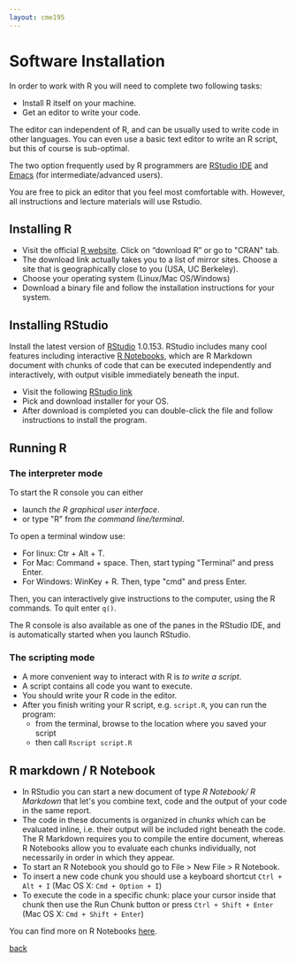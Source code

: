 ```yaml
---
layout: cme195
---
```


# [](#title) Software Installation


In order to work with R you will need to complete two following tasks:

* Install R itself on your machine.
* Get an editor to write your code.

The editor can independent of R, and can be usually used to write
code in other languages. You can even use a basic text editor to write
an R script, but this of course is sub-optimal.

The two option frequently used by R programmers are
[RStudio IDE](https://www.rstudio.com/) and
[Emacs](https://www.gnu.org/software/emacs/) (for intermediate/advanced users).

You are free to pick an editor that you feel most comfortable with.
However, all instructions and lecture materials will use Rstudio.


## [](#installR) Installing R

* Visit the official [R website](https://www.r-project.org/).
Click on “download R” or go to "CRAN" tab.
* The download link actually takes you to a list of mirror sites.
Choose a site that is geographically close to you (USA, UC Berkeley).
* Choose your operating system (Linux/Mac OS/Windows)
* Download a binary file and follow the installation instructions for
your system.

## [](#installRStudio) Installing RStudio

Install the latest version of [RStudio](https://www.rstudio.com/) 1.0.153.
RStudio includes many cool features including  interactive [R
Notebooks](http://rmarkdown.rstudio.com/r_notebooks.html), which are R Markdown
document with chunks of code that can be executed independently and
interactively, with output visible immediately beneath the input.

* Visit the following
[RStudio link](https://www.rstudio.com/products/rstudio/download/#download)
* Pick and download installer for your OS.
* After download is completed you can double-click the file and follow instructions
to install the program.


## [](#runR) Running R

### [](#interpreteR) The interpreter mode

To start the R console you can either

* launch *the R graphical user interface*.
* or type "R" from *the command line/terminal*.

To open a terminal window use:
  * For linux: Ctr \+ Alt \+ T.
  * For Mac: Command \+ space. Then, start typing "Terminal" and press Enter.
  * For Windows: WinKey \+ R. Then, type "cmd" and press Enter.

Then, you can interactively give instructions to the computer, using the
R commands. To quit enter `q()`.

The R console is also available as one of the panes in the RStudio IDE,
and is automatically started when you launch RStudio.


### [](#scriptR) The scripting mode

- A more convenient way to interact with R is *to write a script*.
- A script contains all code you want to execute.
- You should write your R code in the editor.
- After you finish writing your R script, e.g. `script.R`,  you can run the program:
  - from the terminal, browse to the location where you saved your script
  - then call `Rscript script.R`


## [](#rmarkdown) R markdown / R Notebook

- In RStudio you can start a new document of type *R Notebook/ R Markdown*
that let's you combine text, code and the output of your code in the same
report.
- The code in these documents is organized in *chunks* which
can be evaluated inline, i.e. their output will be included right beneath
the code. The R Markdown requires you to compile the entire document,
whereas R Notebooks allow you to evaluate each chunks individually, not
necessarily in order in which they appear.
- To start an R Notebook you should go to File > New File > R Notebook.
- To insert a new code chunk you should use a keyboard shortcut
`Ctrl + Alt + I` (Mac OS X: `Cmd + Option + I`)
- To execute the code in a specific chunk: place your cursor inside that chunk
then use the Run Chunk button or press `Ctrl + Shift + Enter`
(Mac OS X: `Cmd + Shift + Enter`)

You can find more on R Notebooks
[here](http://rmarkdown.rstudio.com/r_notebooks.html ).

[back](./)
